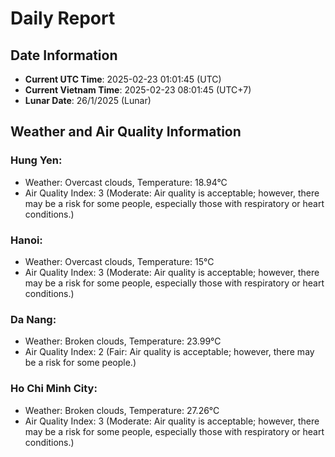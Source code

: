 # Daily Report
## Date Information
- **Current UTC Time**: 2025-02-23 01:01:45 (UTC)
- **Current Vietnam Time**: 2025-02-23 08:01:45 (UTC+7)
- **Lunar Date**: 26/1/2025 (Lunar)

## Weather and Air Quality Information

### Hung Yen:
- Weather: Overcast clouds, Temperature: 18.94°C
- Air Quality Index: 3 (Moderate: Air quality is acceptable; however, there may be a risk for some people, especially those with respiratory or heart conditions.)

### Hanoi:
- Weather: Overcast clouds, Temperature: 15°C
- Air Quality Index: 3 (Moderate: Air quality is acceptable; however, there may be a risk for some people, especially those with respiratory or heart conditions.)

### Da Nang:
- Weather: Broken clouds, Temperature: 23.99°C
- Air Quality Index: 2 (Fair: Air quality is acceptable; however, there may be a risk for some people.)

### Ho Chi Minh City:
- Weather: Broken clouds, Temperature: 27.26°C
- Air Quality Index: 3 (Moderate: Air quality is acceptable; however, there may be a risk for some people, especially those with respiratory or heart conditions.)

